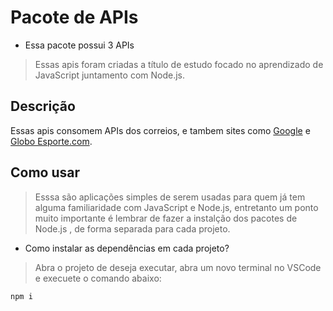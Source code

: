 # Pacote de APIs

- Essa pacote possui 3 APIs

> Essas apis foram criadas a título de estudo focado no aprendizado de JavaScript juntamento com Node.js.

## Descrição

Essas apis consomem APIs dos correios, e tambem sites como [Google](https://www.google.com.br/) e [Globo Esporte.com](https://ge.globo.com/).

## Como usar

> Esssa são aplicações simples de serem usadas para quem já tem alguma familiaridade com JavaScript e Node.js, entretanto um ponto muito importante é lembrar de fazer a instalção dos pacotes de Node.js , de forma separada para cada projeto. 

- Como instalar as dependências em cada projeto?
> Abra o projeto de deseja executar, abra um novo terminal no VSCode e execuete o comando abaixo:

```npm i```
